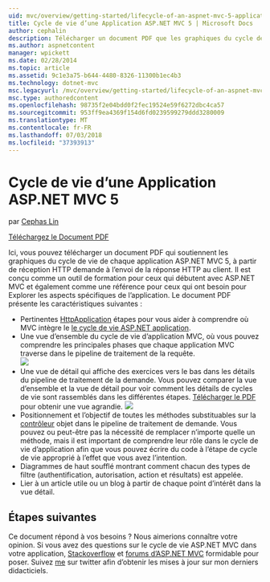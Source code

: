 ```yaml
---
uid: mvc/overview/getting-started/lifecycle-of-an-aspnet-mvc-5-application
title: Cycle de vie d’une Application ASP.NET MVC 5 | Microsoft Docs
author: cephalin
description: Télécharger un document PDF que les graphiques du cycle de vie d’une application ASP.NET MVC 5. Ce document de cycle de vie fournit une vue d’ensemble du cycle de vie MVC un...
ms.author: aspnetcontent
manager: wpickett
ms.date: 02/28/2014
ms.topic: article
ms.assetid: 9c1e3a75-b644-4480-8326-11300b1ec4b3
ms.technology: dotnet-mvc
msc.legacyurl: /mvc/overview/getting-started/lifecycle-of-an-aspnet-mvc-5-application
msc.type: authoredcontent
ms.openlocfilehash: 98735f2e04bdd0f2fec19524e59f6272dbc4ca57
ms.sourcegitcommit: 953ff9ea4369f154d6fd0239599279ddd3280009
ms.translationtype: MT
ms.contentlocale: fr-FR
ms.lasthandoff: 07/03/2018
ms.locfileid: "37393913"
---
```

<a name="lifecycle-of-an-aspnet-mvc-5-application"></a>Cycle de vie d’une Application ASP.NET MVC 5
====================
par [Cephas Lin](https://github.com/cephalin)

[Téléchargez le Document PDF](lifecycle-of-an-aspnet-mvc-5-application/_static/lifecycle-of-an-aspnet-mvc-5-application1.pdf)

Ici, vous pouvez télécharger un document PDF qui soutiennent les graphiques du cycle de vie de chaque application ASP.NET MVC 5, à partir de réception HTTP demande à l’envoi de la réponse HTTP au client. Il est conçu comme un outil de formation pour ceux qui débutent avec ASP.NET MVC et également comme une référence pour ceux qui ont besoin pour Explorer les aspects spécifiques de l’application. Le document PDF présente les caractéristiques suivantes :

- Pertinentes [HttpApplication](https://msdn.microsoft.com/library/system.web.httpapplication.aspx) étapes pour vous aider à comprendre où MVC intègre le [le cycle de vie ASP.NET application](https://msdn.microsoft.com/library/bb470252.aspx).
- Une vue d’ensemble du cycle de vie d’application MVC, où vous pouvez comprendre les principales phases que chaque application MVC traverse dans le pipeline de traitement de la requête.  
    ![](lifecycle-of-an-aspnet-mvc-5-application/_static/image1.jpg)
- Une vue de détail qui affiche des exercices vers le bas dans les détails du pipeline de traitement de la demande. Vous pouvez comparer la vue d’ensemble et la vue de détail pour voir comment les détails de cycles de vie sont rassemblés dans les différentes étapes. [Télécharger le PDF](lifecycle-of-an-aspnet-mvc-5-application/_static/lifecycle-of-an-aspnet-mvc-5-application1.pdf) pour obtenir une vue agrandie.
    ![](lifecycle-of-an-aspnet-mvc-5-application/_static/image2.jpg)
- Positionnement et l’objectif de toutes les méthodes substituables sur la [contrôleur](https://msdn.microsoft.com/library/system.web.mvc.controller.aspx) objet dans le pipeline de traitement de demande. Vous pouvez ou peut-être pas la nécessité de remplacer n’importe quelle un méthode, mais il est important de comprendre leur rôle dans le cycle de vie d’application afin que vous pouvez écrire du code à l’étape de cycle de vie approprié à l’effet que vous avez l’intention.
- Diagrammes de haut soufflé montrant comment chacun des types de filtre (authentification, autorisation, action et résultats) est appelée.
- Lier à un article utile ou un blog à partir de chaque point d’intérêt dans la vue détail.


## <a name="next-steps"></a>Étapes suivantes

Ce document répond à vos besoins ? Nous aimerions connaître votre opinion. Si vous avez des questions sur le cycle de vie ASP.NET MVC dans votre application, [Stackoverflow](http://stackoverflow.com/help) et [forums d’ASP.NET MVC](https://forums.asp.net/1146.aspx) formidable pour poser. Suivez [me](https://twitter.com/Cephas_MSFT) sur twitter afin d’obtenir les mises à jour sur mon derniers didacticiels.
